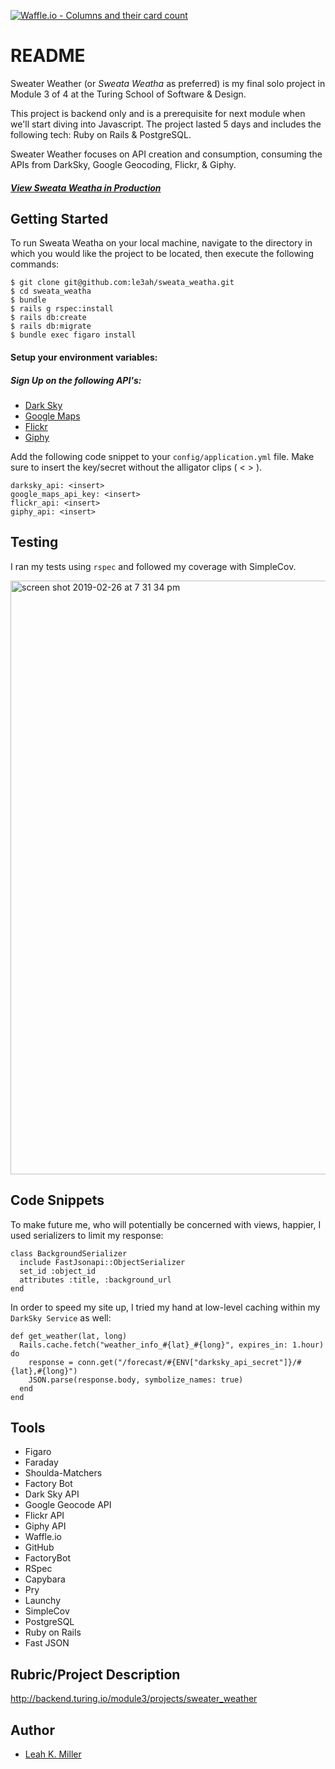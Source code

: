 
[![Waffle.io - Columns and their card count](https://badge.waffle.io/le3ah/sweata_weatha.svg?columns=all)](https://waffle.io/le3ah/sweata_weatha)

# README

Sweater Weather (or _Sweata Weatha_ as preferred) is my final solo project in Module 3 of 4 at the Turing School of Software & Design.

This project is backend only and is a prerequisite for next module when we'll start diving into Javascript.  The project lasted 5 days and includes the following tech: Ruby on Rails & PostgreSQL.

Sweater Weather focuses on API creation and consumption, consuming the APIs from DarkSky, Google Geocoding, Flickr, & Giphy.  

#### [**_View Sweata Weatha in Production_**](https://sweata-weatha.herokuapp.com/)

## Getting Started

To run Sweata Weatha on your local machine, navigate to the directory in which you would like the project to be located, then execute the following commands:

```
$ git clone git@github.com:le3ah/sweata_weatha.git
$ cd sweata_weatha
$ bundle
$ rails g rspec:install
$ rails db:create
$ rails db:migrate
$ bundle exec figaro install
```
#### Setup your environment variables:

##### Sign Up on the following API's:
* [Dark Sky](https://darksky.net/dev)
* [Google Maps](https://developers.google.com/maps/documentation/javascript/get-api-key)
* [Flickr](https://www.flickr.com/services/api/)
* [Giphy](https://developers.giphy.com/)

Add the following code snippet to your `config/application.yml` file. Make sure to insert the key/secret without the alligator clips ( < > ).
```
darksky_api: <insert>
google_maps_api_key: <insert>
flickr_api: <insert>
giphy_api: <insert>

```

## Testing
I ran my tests using `rspec` and followed my coverage with SimpleCov.

<img width="950" alt="screen shot 2019-02-26 at 7 31 34 pm" src="https://user-images.githubusercontent.com/42391567/53461273-3fb75780-39fd-11e9-8da8-bbbaea819c85.png">

## Code Snippets
To make future me, who will potentially be concerned with views, happier, I used serializers to limit my response:
```
class BackgroundSerializer
  include FastJsonapi::ObjectSerializer
  set_id :object_id
  attributes :title, :background_url
end
```
In order to speed my site up, I tried my hand at low-level caching within my `DarkSky Service` as well:
```
def get_weather(lat, long)
  Rails.cache.fetch("weather_info_#{lat}_#{long}", expires_in: 1.hour) do
    response = conn.get("/forecast/#{ENV["darksky_api_secret"]}/#{lat},#{long}")
    JSON.parse(response.body, symbolize_names: true)
  end
end
```

## Tools

* Figaro
* Faraday
* Shoulda-Matchers
* Factory Bot
* Dark Sky API
* Google Geocode API
* Flickr API
* Giphy API
* Waffle.io
* GitHub
* FactoryBot
* RSpec
* Capybara
* Pry
* Launchy
* SimpleCov
* PostgreSQL
* Ruby on Rails
* Fast JSON


## Rubric/Project Description
http://backend.turing.io/module3/projects/sweater_weather

## Author

* [Leah K. Miller](https://github.com/le3ah)
